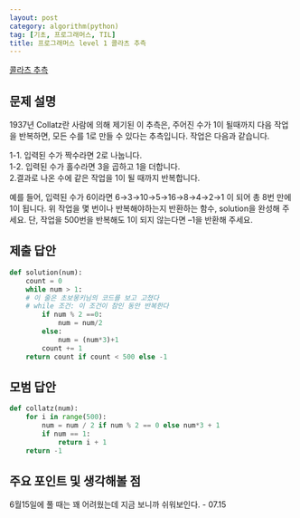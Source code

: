 ```yaml
---
layout: post
category: algorithm(python)
tag: [기초, 프로그래머스, TIL]
title: 프로그래머스 level 1 콜라츠 추측
---
```


[콜라츠 추측](https://programmers.co.kr/learn/courses/30/lessons/12943) 

## 문제 설명

1937년 Collatz란 사람에 의해 제기된 이 추측은, 주어진 수가 1이 될때까지 다음 작업을 반복하면, 모든 수를 1로 만들 수 있다는 추측입니다. 작업은 다음과 같습니다.  

1-1. 입력된 수가 짝수라면 2로 나눕니다.  
1-2. 입력된 수가 홀수라면 3을 곱하고 1을 더합니다.  
2.결과로 나온 수에 같은 작업을 1이 될 때까지 반복합니다.  

예를 들어, 입력된 수가 6이라면 6→3→10→5→16→8→4→2→1 이 되어 총 8번 만에 1이 됩니다. 위 작업을 몇 번이나 반복해야하는지 반환하는 함수, solution을 완성해 주세요. 단, 작업을 500번을 반복해도 1이 되지 않는다면 –1을 반환해 주세요.

## 제출 답안

```python
def solution(num):
    count = 0
    while num > 1: 
    # 이 줄은 초보몽키님의 코드를 보고 고쳤다 
    # while 조건: 이 조건이 참인 동안 반복한다
        if num % 2 ==0:
            num = num/2
        else:
            num = (num*3)+1
        count += 1
    return count if count < 500 else -1
```

## 모범 답안

```python
def collatz(num):
    for i in range(500):
        num = num / 2 if num % 2 == 0 else num*3 + 1
        if num == 1:
            return i + 1
    return -1
```

## 주요 포인트 및 생각해볼 점

6월15일에 풀 때는 꽤 어려웠는데 지금 보니까 쉬워보인다. - 07.15
